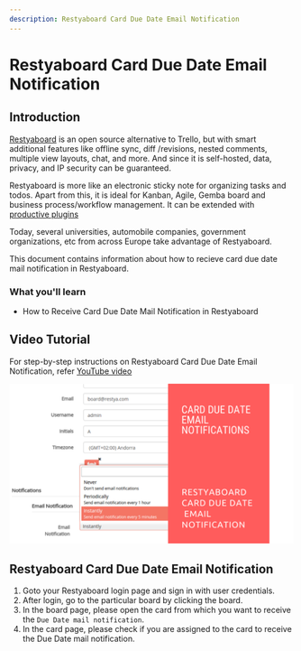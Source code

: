 ```yaml
---
description: Restyaboard Card Due Date Email Notification
---
```


# Restyaboard Card Due Date Email Notification

## Introduction

[Restyaboard](https://restya.com/board) is an open source alternative to Trello, but with smart additional features like offline sync, diff /revisions, nested comments, multiple view layouts, chat, and more. And since it is self-hosted, data, privacy, and IP security can be guaranteed.

Restyaboard is more like an electronic sticky note for organizing tasks and todos. Apart from this, it is ideal for Kanban, Agile, Gemba board and business process/workflow management. It can be extended with [productive plugins](https://restya.com/board/apps "productive plugins")

Today, several universities, automobile companies, government organizations, etc from across Europe take advantage of Restyaboard.

This document contains information about how to recieve card due date mail notification in Restyaboard.

### What you'll learn

*   How to Receive Card Due Date Mail Notification in Restyaboard

## Video Tutorial

For step-by-step instructions on Restyaboard Card Due Date Email Notification, refer [YouTube video](https://www.youtube.com/watch?v=L5C1o-Gvee0 "Watch video on Restyaboard Card Due Date Email Notification")

[![Restyaboard Card Due Date Email Notification](restyaboard-card-due-date-email-notification.png)](https://www.youtube.com/watch?v=L5C1o-Gvee0 "Watch video on Restyaboard Card Due Date Email Notification")

## Restyaboard Card Due Date Email Notification

1.  Goto your Restyaboard login page and sign in with user credentials.
2.  After login, go to the particular board by clicking the board.
3.  In the board page, please open the card from which you want to receive the `Due Date mail notification`.
4.  In the card page, please check if you are assigned to the card to receive the Due Date mail notification.
